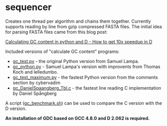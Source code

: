 sequencer
=========

Creates one thread per algorithm and chains them together. Currently supports reading by line from gzip compressed FASTA files. The initial idea for parsing FASTA files came from this blog post:

[Calculating GC content in python and D - How to get 10x speedup in D](http://saml.rilspace.org/calculating-gc-content-in-python-and-d-how-to-get-10x-speedup-in-d)

Included versions of "calculate GC content" programs:
* [gc_test.py](examples/gc_count/gc_test.py) - the original Python version from Samuel Lampa.
* [gc_python.py](examples/gc_count/gc_python.py) - Samuel Lampa's version with improvents from Thomas Koch and lelledumbo.
* [gc_test_maximum.py](examples/gc_count/gc_test_maximum.py) - the fastest Python version from the comments section by cybervadim
* [gc_DanielSpaangberg_Tbl.c](examples/gc_count/gc_DanielSpaangberg_Tbl.c) - the fastest line reading C implementation by Daniel Spångberg

A script ([gc_benchmark.sh](examples/gc_count/gc_benchmark.sh)) can be used to compare the C version with the D version.

**An installation of GDC based on GCC 4.8.0 and D 2.062 is required.**

